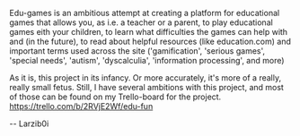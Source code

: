 Edu-games is an ambitious attempt at creating a platform for educational games that allows you, as i.e. a teacher or a parent, to play educational games eith your children, to learn what difficulties the games can help with and (in the future), to read about helpful resources (like education.com) and important terms used across the site ('gamification', 'serious games', 'special needs', 'autism', 'dyscalculia', 'information processing', and more)

As it is, this project in its infancy. Or more accurately, it's more of a really, really small fetus. Still, I have several ambitions with this project, and most of those can be found on my Trello-board for the project.
https://trello.com/b/2RVjE2Wf/edu-fun

-- Larzib0i
